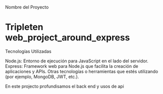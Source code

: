 Nombre del Proyecto

# Tripleten web_project_around_express

Tecnologías Utilizadas

Node.js: Entorno de ejecución para JavaScript en el lado del servidor.
Express: Framework web para Node.js que facilita la creación de aplicaciones y APIs.
Otras tecnologías o herramientas que estés utilizando (por ejemplo, MongoDB, JWT, etc.).

En este projecto profundisamos el back end y usos de api
